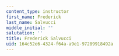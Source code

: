 ```yaml
---
content_type: instructor
first_name: Frederick
last_name: Salvucci
middle_initial: ''
salutation: ''
title: Frederick Salvucci
uid: 164c52e6-4324-f64a-a9e1-97289918492a
---
```

